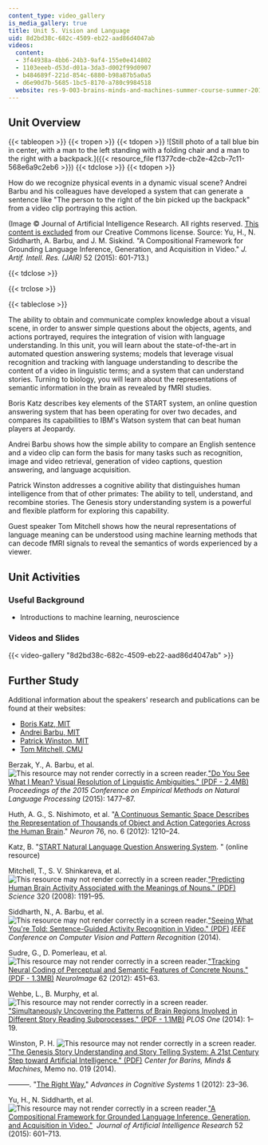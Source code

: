 ```yaml
---
content_type: video_gallery
is_media_gallery: true
title: Unit 5. Vision and Language
uid: 8d2bd38c-682c-4509-eb22-aad86d4047ab
videos:
  content:
  - 3f44938a-4bb6-24b3-9af4-155e0e414802
  - 1103eeeb-d53d-d01a-3da3-d002f99d0907
  - b484689f-221d-854c-6880-b98a87b5a0a5
  - d6e90d7b-5685-1bc5-8170-a780c9984518
  website: res-9-003-brains-minds-and-machines-summer-course-summer-2015
---
```


Unit Overview
-------------

{{< tableopen >}}
{{< tropen >}}
{{< tdopen >}}
![Still photo of a tall blue bin in center, with a man to the left standing with a folding chair and a man to the right with a backpack.]({{< resource_file f1377cde-cb2e-42cb-7c11-568e6a9c2eb6 >}})
{{< tdclose >}}
{{< tdopen >}}


How do we recognize physical events in a dynamic visual scene? Andrei Barbu and his colleagues have developed a system that can generate a sentence like "The person to the right of the bin picked up the backpack" from a video clip portraying this action.

(Image © Journal of Artificial Intelligence Research. All rights reserved. [This content is excluded](/help/faq-fair-use/) from our Creative Commons license. Source: Yu, H., N. Siddharth, A. Barbu, and J. M. Siskind. "A Compositional Framework for Grounding Language Inference, Generation, and Acquisition in Video." _J. Artif. Intell. Res. (JAIR)_ 52 (2015): 601-713.)


{{< tdclose >}}

{{< trclose >}}

{{< tableclose >}}

The ability to obtain and communicate complex knowledge about a visual scene, in order to answer simple questions about the objects, agents, and actions portrayed, requires the integration of vision with language understanding. In this unit, you will learn about the state-of-the-art in automated question answering systems; models that leverage visual recognition and tracking with language understanding to describe the content of a video in linguistic terms; and a system that can understand stories. Turning to biology, you will learn about the representations of semantic information in the brain as revealed by fMRI studies.

Boris Katz describes key elements of the START system, an online question answering system that has been operating for over two decades, and compares its capabilities to IBM's Watson system that can beat human players at Jeopardy.

Andrei Barbu shows how the simple ability to compare an English sentence and a video clip can form the basis for many tasks such as recognition, image and video retrieval, generation of video captions, question answering, and language acquisition.

Patrick Winston addresses a cognitive ability that distinguishes human intelligence from that of other primates: The ability to tell, understand, and recombine stories. The Genesis story understanding system is a powerful and flexible platform for exploring this capability.

Guest speaker Tom Mitchell shows how the neural representations of language meaning can be understood using machine learning methods that can decode fMRI signals to reveal the semantics of words experienced by a viewer.

Unit Activities
---------------

### Useful Background

*   Introductions to machine learning, neuroscience

### Videos and Slides

{{< video-gallery "8d2bd38c-682c-4509-eb22-aad86d4047ab" >}}


Further Study
-------------

Additional information about the speakers' research and publications can be found at their websites:

*   [Boris Katz, MIT](http://people.csail.mit.edu/boris/boris.html)
*   [Andrei Barbu, MIT](http://0xab.com/)
*   [Patrick Winston, MIT](http://people.csail.mit.edu/phw/index.html)
*   [Tom Mitchell, CMU](http://www.cs.cmu.edu/~tom/)

Berzak, Y., A. Barbu, et al. ![This resource may not render correctly in a screen reader.](/images/inacessible.gif)["Do You See What I Mean? Visual Resolution of Linguistic Ambiguities." (PDF - 2.4MB)](http://start.csail.mit.edu/publications/EMNLP172.pdf) _Proceedings of the 2015 Conference on Empirical Methods on Natural Language Processing_ (2015): 1477–87.

Huth, A. G., S. Nishimoto, et al. "[A Continuous Semantic Space Describes the Representation of Thousands of Object and Action Categories Across the Human Brain](http://dx.doi.org/10.1016/j.neuron.2012.10.014)." _Neuron_ 76, no. 6 (2012): 1210–24.

Katz, B. "[START Natural Language Question Answering System](http://start.csail.mit.edu/index.php). " (online resource)

Mitchell, T., S. V. Shinkareva, et al. ![This resource may not render correctly in a screen reader.](/images/inacessible.gif)["Predicting Human Brain Activity Associated with the Meanings of Nouns." (PDF)](http://www.cs.cmu.edu/~tom/pubs/science2008.pdf) _Science_ 320 (2008): 1191–95.

Siddharth, N., A. Barbu, et al. ![This resource may not render correctly in a screen reader.](/images/inacessible.gif)["Seeing What You're Told: Sentence-Guided Activity Recognition in Video." (PDF)](http://0xab.com/papers/cvpr2014.pdf) _IEEE Conference on Computer Vision and Pattern Recognition_ (2014).

Sudre, G., D. Pomerleau, et al. ![This resource may not render correctly in a screen reader.](/images/inacessible.gif)["Tracking Neural Coding of Perceptual and Semantic Features of Concrete Nouns." (PDF - 1.3MB)](http://www.cs.cmu.edu/~tom/pubs/sudre_2012.pdf) _NeuroImage_ 62 (2012): 451–63.

Wehbe, L., B. Murphy, et al. ![This resource may not render correctly in a screen reader.](/images/inacessible.gif)["Simultaneously Uncovering the Patterns of Brain Regions Involved in Different Story Reading Subprocesses." (PDF - 1.1MB)](http://journals.plos.org/plosone/article/asset?id=10.1371%2Fjournal.pone.0112575.PDF) _PLOS One_ (2014): 1–19.

Winston, P. H. ![This resource may not render correctly in a screen reader.](/images/inacessible.gif)["The Genesis Story Understanding and Story Telling System: A 21st Century Step toward Artificial Intelligence." (PDF)](http://cbmm.mit.edu/sites/default/files/publications/CBMM-Memo-019_StoryWhitePaper.pdf) _Center for Barins, Minds & Machines,_ Memo no. 019 (2014).

———. "[The Right Way.](http://dspace.mit.edu/handle/1721.1/72174)" _Advances in Cognitive Systems_ 1 (2012): 23–36.

Yu, H., N. Siddharth, et al. ![This resource may not render correctly in a screen reader.](/images/inacessible.gif)["A Compositional Framework for Grounded Language Inference, Generation, and Acquisition in Video."](http://upplysingaoflun.ecn.purdue.edu/~qobi/cccp/grounding-language-in-video.html)  _Journal of Artificial Intelligence Research_ 52 (2015): 601–713.